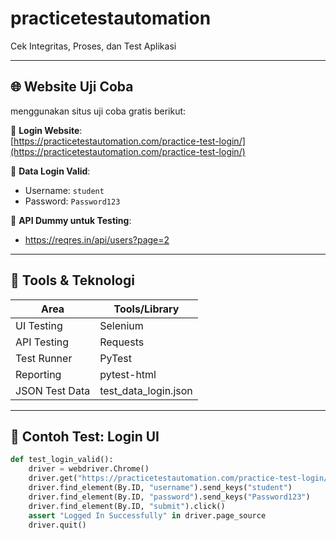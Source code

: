 # practicetestautomation
Cek Integritas, Proses, dan Test Aplikasi


---

## 🌐 Website Uji Coba

menggunakan situs uji coba gratis berikut:

🔗 **Login Website**:  
[https://practicetestautomation.com/practice-test-login/](https://practicetestautomation.com/practice-test-login/)

🧪 **Data Login Valid**:
- Username: `student`
- Password: `Password123`

📡 **API Dummy untuk Testing**:
- https://reqres.in/api/users?page=2

---

## 🧪 Tools & Teknologi

| Area               | Tools/Library                 |
|--------------------|-------------------------------|
| UI Testing         | Selenium                      |
| API Testing        | Requests                      |
| Test Runner        | PyTest                        |
| Reporting          | pytest-html                   |
| JSON Test Data     | test_data_login.json          |

---

## 📄 Contoh Test: Login UI

```python
def test_login_valid():
    driver = webdriver.Chrome()
    driver.get("https://practicetestautomation.com/practice-test-login/")
    driver.find_element(By.ID, "username").send_keys("student")
    driver.find_element(By.ID, "password").send_keys("Password123")
    driver.find_element(By.ID, "submit").click()
    assert "Logged In Successfully" in driver.page_source
    driver.quit()
